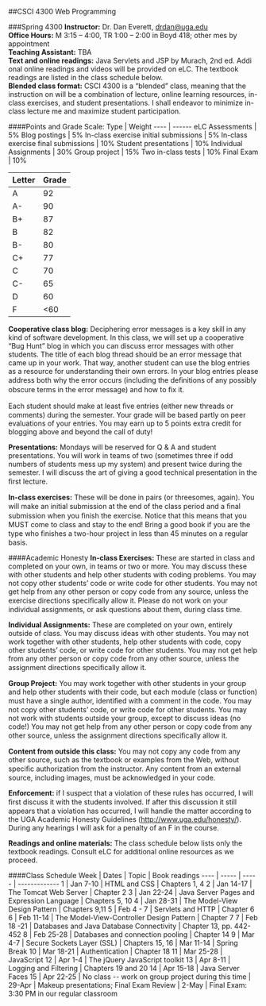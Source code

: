##CSCI 4300 Web Programming

###Spring 4300
**Instructor:** Dr. Dan Everett, drdan@uga.edu  
**Office Hours:** M 3:15 – 4:00, TR 1:00 – 2:00 in Boyd 418; other mes by appointment  
**Teaching Assistant:** TBA  
**Text and online readings:** Java Servlets and JSP by Murach, 2nd ed. Addi onal online readings and videos will be provided on eLC. The textbook readings are listed in the class schedule below.  
**Blended class format:** CSCI 4300 is a “blended” class, meaning that the instruction on will be a combination of lecture, online learning resources, in-class exercises, and student presentations. I shall endeavor to minimize in-class lecture me and maximize student participation.

####Points and Grade Scale:
Type | Weight
---- | ------
eLC Assessments | 5%
Blog postings | 5%
In-class exercise initial submissions | 5%
In-class exercise final submissions | 10%
Student presentations | 10%
Individual Assignments | 30%
Group project | 15%
Two in-class tests | 10%
Final Exam | 10%

Letter | Grade
------ | -----
A | 92
A- | 90
B+ | 87
B | 82
B- | 80
C+ | 77
C | 70
C- | 65
D | 60
F | <60


**Cooperative class blog:** Deciphering error messages is a key skill in any kind of software development. In this class, we will set up a cooperative “Bug Hunt” blog in which you can discuss error messages with other students.  The title of each blog thread should be an error message that came up in your work. That way, another student can use the blog entries as a resource for understanding their own errors. In your blog entries please address both
why the error occurs (including the deﬁnitions of any possibly obscure terms in the error message) and how to ﬁx it.

Each student should make at least ﬁve entries (either new threads or comments) during the semester. Your grade will be based partly on peer evaluations of your entries. You may earn up to 5 points extra credit for blogging above and beyond the call of duty!

**Presentations:** Mondays will be reserved for Q & A and student presentations. You will work in teams of two (sometimes three if odd numbers of students mess up my system) and present twice during the semester. I will discuss the art of giving a good technical presentation in the ﬁrst lecture.

**In-class exercises:** These will be done in pairs (or threesomes, again). You will make an initial submission at the end of the class period and a ﬁnal submission when you ﬁnish the exercise. Notice that this means that you MUST come to class and stay to the end! Bring a good book if you are the type who ﬁnishes a two-hour project in less than 45 minutes on a regular basis.

####Academic Honesty
**In-class Exercises:** These are started in class and completed on your own, in teams or two or more. You may discuss these with other students and help other students with coding problems. You may not copy other students’ code or write code for other students.  You may not get help from any other person or copy code from any source, unless the exercise directions speciﬁcally allow it. Please do not work on your individual assignments, or ask questions about them, during class time.

**Individual Assignments:** These are completed on your own, entirely outside of class. You may discuss ideas with other students. You may not work together with other students, help other students with code, copy other students’ code, or write code for other students. You may not get help from any other person or copy code from any other source, unless the assignment directions speciﬁcally allow it.

**Group Project:** You may work together with other students in your group and help other students with their code, but each module (class or function) must have a single author, identiﬁed with  a comment in the code. You may not copy other students’ code, or write code for other students. You may not work with students outside your group, except to discuss ideas (no code!) You may not get help from any other person or copy code from any other source, unless the assignment directions speciﬁcally allow it.

**Content from outside this class:** You may not copy any code from any other source, such as the textbook or examples from the Web, without speciﬁc authorization from the instructor. Any content from an external source, including images, must be acknowledged in your code.

**Enforcement:** if I suspect that a violation of these rules has occurred, I will ﬁrst discuss it with the students involved. If after this discussion it still appears that a violation has occurred, I will handle the matter according to the UGA Academic Honesty Guidelines (http://www.uga.edu/honesty/). During any hearings I will ask for a penalty of an F in the course.


**Readings and online materials:** The class schedule below lists only the textbook readings. Consult eLC for additional online resources as we proceed.

####Class Schedule
Week | Dates | Topic | Book readings
---- | ----- | ----- | -------------
1 | Jan 7-10 | HTML and CSS | Chapters 1, 4
2 | Jan 14-17 | The Tomcat Web Server | Chapter 2
3 | Jan 22-24 | Java Server Pages and Expression Language | Chapters 5, 10
4 | Jan 28-31 | The Model-View Design Pattern | Chapters 9,11
5 | Feb 4 - 7 | Servlets and HTTP | Chapter 6
6 | Feb 11-14 | The Model-View-Controller Design Pattern | Chapter 7
7 | Feb 18 -21 | Databases and Java Database Connectivity | Chapter 13, pp. 442-452
8 | Feb 25-28 | Databases and connection pooling | Chapter 14
9 | Mar 4-7 | Secure Sockets Layer (SSL) | Chapters 15, 16
 | Mar 11-14 | Spring Break
10 | Mar 18-21 | Authentication | Chapter 18
11 | Mar 25-28 | JavaScript
12 | Apr 1-4 | The jQuery JavaScript toolkit
13 | Apr 8-11 | Logging and Filtering | Chapters 19 and 20
14 | Apr 15-18 | Java Server Faces
15 | Apr 22-25 | No class -- work on group project during this time
 | 29-Apr | Makeup presentations; Final Exam Review
 | 2-May | Final Exam: 3:30 PM in our regular classroom










